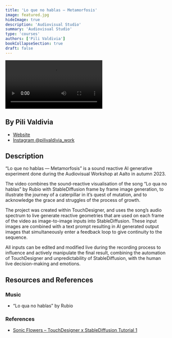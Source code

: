 ```yaml
---
title: 'Lo que no hablas — Metamorfosis'
image: featured.jpg
hideImage: true
description: 'Audiovisual Studio'
summary: 'Audiovisual Studio'
type: 'courses'
authors: ['Pili Valdivia']
bookCollapseSection: true
draft: false
---
```


<video controls width=60%>
  <source src ="./video/metamorphosis.mp4" type="video/mp4">
  Your browser does not support the video tag.
</video>

## By Pili Valdivia

- [Website](https://pilivaldivia.com/)
- [Instagram @pilivaldivia_work](https://www.instagram.com/pilivaldivia_work/)

## Description

“Lo que no hablas — Metamorfosis” is a sound reactive AI generative experiment done during the Audiovisual Workshop at Aalto in autumn 2023.

The video combines the sound-reactive visualisation of the song “Lo qua no hablas” by Rubio with StableDiffusion frame by frame image generation, to illustrate the journey of a caterpillar in it’s quest of mutation, and to acknowledge the grace and struggles of the process of growth.

The project was created within TouchDesigner, and uses the song’s audio spectrum to live generate reactive geometries that are used on each frame of the video as image-to-image inputs into StableDiffusion. These input images are combined with a text prompt resulting in AI generated output images that simultaneously enter a feedback loop to give continuity to the sequence.

All inputs can be edited and modified live during the recording process to influence and actively manipulate the final result, combining the automation of TouchDesigner and unpredictability of StableDiffusion, with the human live decision-making and emotions.

## Resources and References

### Music

- “Lo qua no hablas” by Rubio

### References

- [Sonic Flowers – TouchDesigner x StableDiffusion Tutorial 1](https://www.youtube.com/watch?v=4wpn_3JNaIc)



